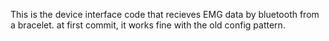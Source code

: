 This is the device interface code that recieves EMG data by bluetooth from a bracelet. at first commit, it works fine with the old config pattern. 
